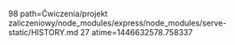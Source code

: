 98 path=Ćwiczenia/projekt zaliczeniowy/node_modules/express/node_modules/serve-static/HISTORY.md
27 atime=1446632578.758337
